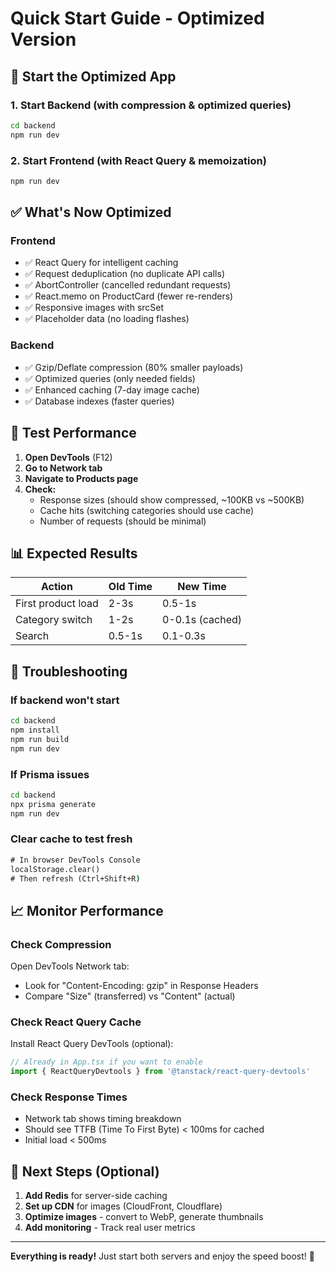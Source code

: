 # Quick Start Guide - Optimized Version

## 🚀 Start the Optimized App

### 1. Start Backend (with compression & optimized queries)
```cmd
cd backend
npm run dev
```

### 2. Start Frontend (with React Query & memoization)
```cmd
npm run dev
```

## ✅ What's Now Optimized

### Frontend
- ✅ React Query for intelligent caching
- ✅ Request deduplication (no duplicate API calls)
- ✅ AbortController (cancelled redundant requests)
- ✅ React.memo on ProductCard (fewer re-renders)
- ✅ Responsive images with srcSet
- ✅ Placeholder data (no loading flashes)

### Backend
- ✅ Gzip/Deflate compression (80% smaller payloads)
- ✅ Optimized queries (only needed fields)
- ✅ Enhanced caching (7-day image cache)
- ✅ Database indexes (faster queries)

## 🧪 Test Performance

1. **Open DevTools** (F12)
2. **Go to Network tab**
3. **Navigate to Products page**
4. **Check:**
   - Response sizes (should show compressed, ~100KB vs ~500KB)
   - Cache hits (switching categories should use cache)
   - Number of requests (should be minimal)

## 📊 Expected Results

| Action | Old Time | New Time |
|--------|----------|----------|
| First product load | 2-3s | 0.5-1s |
| Category switch | 1-2s | 0-0.1s (cached) |
| Search | 0.5-1s | 0.1-0.3s |

## 🔧 Troubleshooting

### If backend won't start
```cmd
cd backend
npm install
npm run build
npm run dev
```

### If Prisma issues
```cmd
cd backend
npx prisma generate
npm run dev
```

### Clear cache to test fresh
```cmd
# In browser DevTools Console
localStorage.clear()
# Then refresh (Ctrl+Shift+R)
```

## 📈 Monitor Performance

### Check Compression
Open DevTools Network tab:
- Look for "Content-Encoding: gzip" in Response Headers
- Compare "Size" (transferred) vs "Content" (actual)

### Check React Query Cache
Install React Query DevTools (optional):
```javascript
// Already in App.tsx if you want to enable
import { ReactQueryDevtools } from '@tanstack/react-query-devtools'
```

### Check Response Times
- Network tab shows timing breakdown
- Should see TTFB (Time To First Byte) < 100ms for cached
- Initial load < 500ms

## 🎯 Next Steps (Optional)

1. **Add Redis** for server-side caching
2. **Set up CDN** for images (CloudFront, Cloudflare)
3. **Optimize images** - convert to WebP, generate thumbnails
4. **Add monitoring** - Track real user metrics

---

**Everything is ready!** Just start both servers and enjoy the speed boost! 🚀
